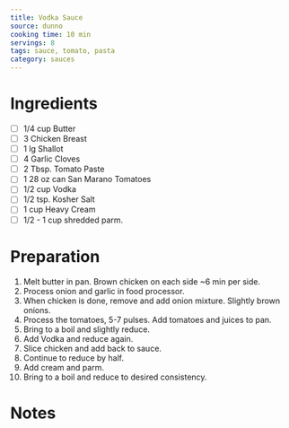 ```yaml
---
title: Vodka Sauce
source: dunno
cooking time: 10 min
servings: 8
tags: sauce, tomato, pasta
category: sauces
---
```


Ingredients
===========

* [ ] 1/4 cup Butter
* [ ] 3 Chicken Breast
* [ ] 1 lg Shallot
* [ ] 4 Garlic Cloves
* [ ] 2 Tbsp. Tomato Paste
* [ ] 1 28 oz can San Marano Tomatoes
* [ ] 1/2 cup Vodka
* [ ] 1/2 tsp. Kosher Salt
* [ ] 1 cup Heavy Cream
* [ ] 1/2 - 1 cup shredded parm.

Preparation
===========
1. Melt butter in pan. Brown chicken on each side ~6 min per side.
2. Process onion and garlic in food processor.
3. When chicken is done, remove and add onion mixture. Slightly brown onions.
4. Process the tomatoes, 5-7 pulses. Add tomatoes and juices to pan.
5. Bring to a boil and slightly reduce.
6. Add Vodka and reduce again.
7. Slice chicken and add back to sauce.
8. Continue to reduce by half.
9. Add cream and parm.
10. Bring to a boil and reduce to desired consistency.

Notes
=====
